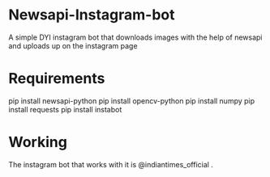 # Newsapi-Instagram-bot
A simple DYI instagram bot that downloads images with the help of newsapi and uploads up on the instagram page

# Requirements
pip install newsapi-python 
pip install opencv-python
pip install numpy
pip install requests
pip install instabot

# Working

The instagram bot that works with it is @indiantimes_official . 
